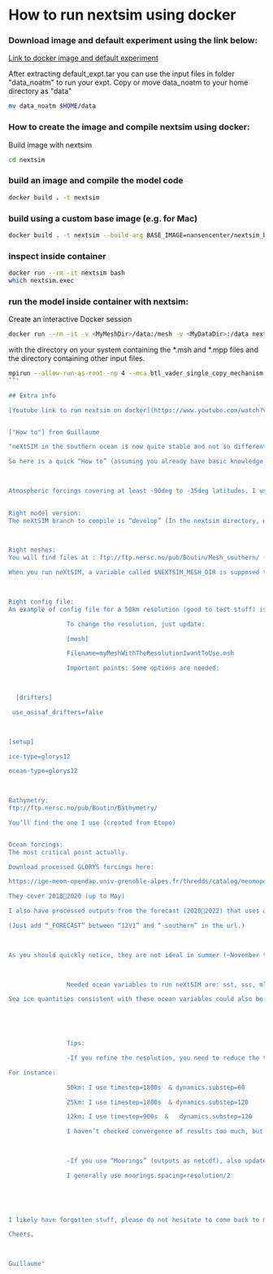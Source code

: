 # How to run nextsim using docker

### Download image and default experiment using the link below:

[Link to docker image and default experiment](https://drive.google.com/drive/folders/1GDiE31En20KHdHGIUPrfFIcAgjgIdtyL?usp=sharing)

After extracting default_expt.tar you can use the input files in folder "data_noatm" to run your expt. 
Copy or move data_noatm to your home directory as "data"
```bash
mv data_noatm $HOME/data
```

### How to create the image and compile nextsim using docker:

Build image with nextsim
```bash
cd nextsim
```
### build an image and compile the model code
```bash
docker build . -t nextsim
```
### build using a custom base image (e.g. for Mac)
```bash
docker build . -t nextsim --build-arg BASE_IMAGE=nansencenter/nextsim_base:0.5
```
### inspect inside container
```bash
docker run --rm -it nextsim bash
which nextsim.exec
```
### run the model inside container with nextsim:

Create an interactive Docker session
```bash
docker run --rm -it -v <MyMeshDir>/data:/mesh -v <MyDataDir>:/data nextsim bash
```
with <MyMeshDir> the directory on your system containing the *.msh and *.mpp files and <MyDataDir> the directory containing other input files.

```bash
mpirun --allow-run-as-root -np 4 --mca btl_vader_single_copy_mechanism none --mca btl ^openib --mca pml ob1 nextsim.exec --config-files=/data/nextsim.cfg
``'

## Extra info

[Youtube link to run nextsim on docker](https://www.youtube.com/watch?v=CaiM0iR5rz8&list=PLvzG0ke9xnX5-PMCqienQbSyoSP4qtCXD&index=1)


["How to"] from Guillaume

"neXtSIM in the southern ocean is now quite stable and not so different to run than an Arctic config.

So here is a quick “How to” (assuming you already have basic knowledge of running neXtSIM). To run neXtSIM in the southern ocean, you’ll need:

 

Atmospheric forcings covering at least -90deg to -35deg latitudes. I use hourly ERA5, and would recommend them, but it should work with other forcings compatible with neXtSIM (CFSR, ERA interim…). Any change in the atmospheric forcing requires some tuning to get “nice” results, so keeping ERA5 could ease future synergies. If you need to download them, I can show you one way to proceed.
 

Right model version:
The neXtSIM branch to compile is “develop” (In the nextsim directory, do “git checkout develop”. Check that it is up to date (git pull)).

 

Right meshes:
You will find files at : ftp://ftp.nersc.no/pub/Boutin/Mesh_southern/ (should be accessible, email me if not)

When you run neXtSIM, a variable called $NEXTSIM_MESH_DIR is supposed to be set. It points to a directory in which the model will look for meshes. Put these files there. (unzip the .zip one)

 

Right config file:
An example of config file for a 50km resolution (good to test stuff) is available at  ftp://ftp.nersc.no/pub/Boutin/Config_southern/. I also added an example of submission file to a cluster (using sbatch, if you use PBS you need to change the header lines, but nothing crazy. Can help if needed).

                To change the resolution, just update:

                [mesh]

                Filename=myMeshWithTheResolutionIwantToUse.msh

                Important points: Some options are needed:

 

  [drifters]

 use_osisaf_drifters=false

 

[setup]

ice-type=glorys12

ocean-type=glorys12

 

Bathymetry:
ftp://ftp.nersc.no/pub/Boutin/Bathymetry/

You’ll find the one I use (created from Etopo)


Ocean forcings:
The most critical point actually.

Download processed GLORYS forcings here:

https://ige-meom-opendap.univ-grenoble-alpes.fr/thredds/catalog/meomopendap/extract/SASIP/model-forcings/ocean_forcing/GLORYS12V1-southern/catalog.html

They cover 20182020 (up to May)

I also have processed outputs from the forecast (20202022) that uses a very similar config:

(Just add “_FORECAST” between “12V1” and “-southern” in the url.)

 

As you should quickly notice, they are not ideal in summer (~November to February), due to large sst values at the coast enhanced by the processing needed to run neXtSIM close to the ice shelves (I drown sst values to the south as GLORYS seems to mask everything more south than some unknown latitude in the -70s, I haven’t seen it in the doc but this is quite clear when looking at data). My conclusion is that GLORYS is not so great for Southern Ocean in general, as it starts requiring a lot of tweaks to get something reasonable (I could force the sst to be ~-2deg where there is sea ice in observations for instance). If you guys know of a suitable dataset that would cover our period of interest 2018as close as possible from now, I’d be happy to implement a way to use it with neXtSIM.

 

                Needed ocean variables to run neXtSIM are: sst, sss, mld, ssh, and surface currents. Ideally, they would be all consistent with each other and cover 2018as close as now as possible.

Sea ice quantities consistent with these ocean variables could also be nice to initialize the model. Sea ice thickness and snow depth would be particularly nice. So far, I use sea ice concentration and thickness from GLORYS to initialize sea ice in the model. Snow thickness is initialized to 0, as it is not provided in the GLORYS files available on CMEMS server. That means it is better to start the simulation in summer, when snow thickness should be ~0.

 

 

                Tips:

                -If you refine the resolution, you need to reduce the time step or the number of sub-timestep for the dynamics.

For instance:

                50km: I use timestep=1800s  & dynamics.substep=60

                25km: I use timestep=1800s  & dynamics.substep=120

                12km: I use timestep=900s  &   dynamics.substep=120

                I haven’t checked convergence of results too much, but from what we know of the Arctic config, these should work.

 

                -If you use “Moorings” (outputs as netcdf), also update the spacing (output grid resolution).

                I generally use moorings.spacing=resolution/2

 

 

I likely have forgotten stuff, please do not hesitate to come back to me if this is the case, happy to chat if you need,

Cheers,

 

Guillaume"

